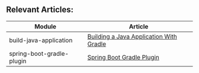 ## Relevant Articles:

Module | Article
--|--
build-java-application | [Building a Java Application With Gradle](https://www.baeldung.com/gradle-building-a-java-app)
spring-boot-gradle-plugin | [Spring Boot Gradle Plugin](https://www.baeldung.com/spring-boot-gradle-plugin)